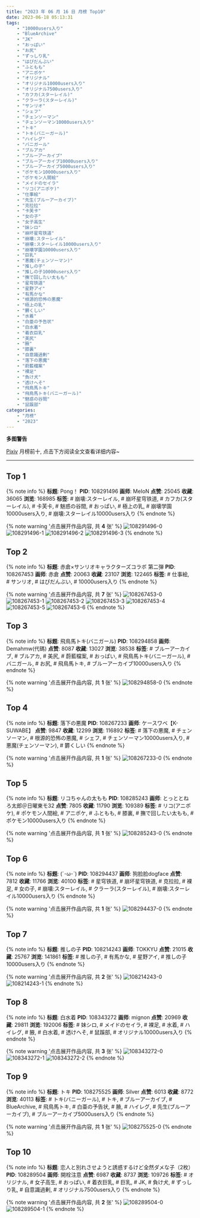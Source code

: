 ```yaml
---
title: "2023 年 06 月 16 日 月榜 Top10"
date: 2023-06-18 05:13:31
tags:
    - "10000users入り"
    - "BlueArchive"
    - "JK"
    - "おっぱい"
    - "お尻"
    - "ずっしり乳"
    - "はぴだんぶい"
    - "ふともも"
    - "アニポケ"
    - "オリジナル"
    - "オリジナル10000users入り"
    - "オリジナル7500users入り"
    - "カフカ(スターレイル)"
    - "クラーラ(スターレイル)"
    - "サンリオ"
    - "シェフ"
    - "チェンソーマン"
    - "チェンソーマン10000users入り"
    - "トキ"
    - "トキ(バニーガール)"
    - "ハイレグ"
    - "バニガール"
    - "ブルアカ"
    - "ブルーアーカイブ"
    - "ブルーアーカイブ10000users入り"
    - "ブルーアーカイブ5000users入り"
    - "ポケモン10000users入り"
    - "ポケモン人間絵"
    - "メイドのセイラ"
    - "リコ(アニポケ)"
    - "仕事絵"
    - "先生(ブルーアーカイブ)"
    - "克拉拉"
    - "卡芙卡"
    - "女の子"
    - "女子高生"
    - "妹シロ"
    - "崩坏星穹铁道"
    - "崩壊:スターレイル"
    - "崩壊:スターレイル10000users入り"
    - "崩壊学園10000users入り"
    - "巨乳"
    - "悪魔(チェンソーマン)"
    - "推しの子"
    - "推しの子10000users入り"
    - "撫で回したい太もも"
    - "星穹铁道"
    - "星野アイ"
    - "有馬かな"
    - "根源的恐怖の悪魔"
    - "極上の乳"
    - "欝くしい"
    - "水着"
    - "白亜の予告状"
    - "白水着"
    - "着衣巨乳"
    - "美尻"
    - "腋"
    - "膝裏"
    - "自意識過剰"
    - "落下の悪魔"
    - "蔚藍檔案"
    - "裸足"
    - "負け犬"
    - "透けへそ"
    - "飛鳥馬トキ"
    - "飛鳥馬トキ(バニーガール)"
    - "魅惑の谷間"
    - "鼠蹊部"
categories:
    - "月榜"
    - "2023"
---
```


<i class="fa fa-triangle-exclamation"></i>**多图警告**<i class="fa fa-triangle-exclamation"></i>

[Pixiv](https://www.pixiv.net/) 月榜前十, 点击下方阅读全文查看详细内容~

<!-- more -->

---

## Top 1

{% note info %}
**标题**: Pong！
**PID**: 108291496 **画师**: MeIoN
**点赞**: 25045 **收藏**: 36065 **浏览**: 168985
**标签**: # 崩壊:スターレイル, # 崩坏星穹铁道, # カフカ(スターレイル), # 卡芙卡, # 魅惑の谷間, # おっぱい, # 極上の乳, # 崩壊学園10000users入り, # 崩壊:スターレイル10000users入り
{% endnote %}

{% note warning '点击展开作品内容, 共 **4** 张' %}
![108291496-0](https://i.pixiv.re/img-original/img/2023/05/20/20/56/13/108291496_p0.jpg)
![108291496-1](https://i.pixiv.re/img-original/img/2023/05/20/20/56/13/108291496_p1.jpg)
![108291496-2](https://i.pixiv.re/img-original/img/2023/05/20/20/56/13/108291496_p2.jpg)
![108291496-3](https://i.pixiv.re/img-original/img/2023/05/20/20/56/13/108291496_p3.jpg)
{% endnote %}

## Top 2

{% note info %}
**标题**: 赤倉×サンリオキャラクターズコラボ 第二弾
**PID**: 108267453 **画师**: 赤倉
**点赞**: 20063 **收藏**: 23107 **浏览**: 122465
**标签**: # 仕事絵, # サンリオ, # はぴだんぶい, # 10000users入り
{% endnote %}

{% note warning '点击展开作品内容, 共 **7** 张' %}
![108267453-0](https://i.pixiv.re/img-original/img/2023/05/20/00/02/24/108267453_p0.png)
![108267453-1](https://i.pixiv.re/img-original/img/2023/05/20/00/02/24/108267453_p1.png)
![108267453-2](https://i.pixiv.re/img-original/img/2023/05/20/00/02/24/108267453_p2.png)
![108267453-3](https://i.pixiv.re/img-original/img/2023/05/20/00/02/24/108267453_p3.png)
![108267453-4](https://i.pixiv.re/img-original/img/2023/05/20/00/02/24/108267453_p4.png)
![108267453-5](https://i.pixiv.re/img-original/img/2023/05/20/00/02/24/108267453_p5.png)
![108267453-6](https://i.pixiv.re/img-original/img/2023/05/20/00/02/24/108267453_p6.png)
{% endnote %}

## Top 3

{% note info %}
**标题**: 飛鳥馬トキ(バニガール)
**PID**: 108294858 **画师**: Demahmw(代碼)
**点赞**: 8087 **收藏**: 13027 **浏览**: 38538
**标签**: # ブルーアーカイブ, # ブルアカ, # 美尻, # 蔚藍檔案, # おっぱい, # 飛鳥馬トキ(バニーガール), # バニガール, # お尻, # 飛鳥馬トキ, # ブルーアーカイブ10000users入り
{% endnote %}

{% note warning '点击展开作品内容, 共 **1** 张' %}
![108294858-0](https://i.pixiv.re/img-original/img/2023/05/20/22/37/35/108294858_p0.jpg)
{% endnote %}

## Top 4

{% note info %}
**标题**: 落下の悪魔
**PID**: 108267233 **画师**: ケースワベ【K-SUWABE】
**点赞**: 9847 **收藏**: 12299 **浏览**: 116892
**标签**: # 落下の悪魔, # チェンソーマン, # 根源的恐怖の悪魔, # シェフ, # チェンソーマン10000users入り, # 悪魔(チェンソーマン), # 欝くしい
{% endnote %}

{% note warning '点击展开作品内容, 共 **1** 张' %}
![108267233-0](https://i.pixiv.re/img-original/img/2023/05/20/00/00/33/108267233_p0.jpg)
{% endnote %}

## Top 5

{% note info %}
**标题**: リコちゃんの太もも
**PID**: 108285243 **画师**: とっととねろ太郎＠日曜東モ32
**点赞**: 7805 **收藏**: 11790 **浏览**: 109389
**标签**: # リコ(アニポケ), # ポケモン人間絵, # アニポケ, # ふともも, # 膝裏, # 撫で回したい太もも, # ポケモン10000users入り
{% endnote %}

{% note warning '点击展开作品内容, 共 **1** 张' %}
![108285243-0](https://i.pixiv.re/img-original/img/2023/05/20/23/21/38/108285243_p0.png)
{% endnote %}

## Top 6

{% note info %}
**标题**: (´･ω･`)
**PID**: 108294437 **画师**: 狗脸脸dogface
**点赞**: 7812 **收藏**: 11766 **浏览**: 40100
**标签**: # 星穹铁道, # 崩坏星穹铁道, # 克拉拉, # 裸足, # 女の子, # 崩壊:スターレイル, # クラーラ(スターレイル), # 崩壊:スターレイル10000users入り
{% endnote %}

{% note warning '点击展开作品内容, 共 **1** 张' %}
![108294437-0](https://i.pixiv.re/img-original/img/2023/05/20/22/24/44/108294437_p0.jpg)
{% endnote %}

## Top 7

{% note info %}
**标题**: 推しの子
**PID**: 108214243 **画师**: TOKKYU
**点赞**: 21015 **收藏**: 25767 **浏览**: 141861
**标签**: # 推しの子, # 有馬かな, # 星野アイ, # 推しの子10000users入り
{% endnote %}

{% note warning '点击展开作品内容, 共 **2** 张' %}
![108214243-0](https://i.pixiv.re/img-original/img/2023/05/18/00/00/47/108214243_p0.jpg)
![108214243-1](https://i.pixiv.re/img-original/img/2023/05/18/00/00/47/108214243_p1.jpg)
{% endnote %}

## Top 8

{% note info %}
**标题**: 白水着
**PID**: 108343272 **画师**: mignon
**点赞**: 20969 **收藏**: 29811 **浏览**: 192006
**标签**: # 妹シロ, # メイドのセイラ, # 裸足, # 水着, # ハイレグ, # 腋, # 白水着, # 透けへそ, # 鼠蹊部, # オリジナル10000users入り
{% endnote %}

{% note warning '点击展开作品内容, 共 **3** 张' %}
![108343272-0](https://i.pixiv.re/img-original/img/2023/05/22/12/40/57/108343272_p0.jpg)
![108343272-1](https://i.pixiv.re/img-original/img/2023/05/22/12/40/57/108343272_p1.jpg)
![108343272-2](https://i.pixiv.re/img-original/img/2023/05/22/12/40/57/108343272_p2.jpg)
{% endnote %}

## Top 9

{% note info %}
**标题**: トキ
**PID**: 108275525 **画师**: Silver
**点赞**: 6013 **收藏**: 8772 **浏览**: 40113
**标签**: # トキ(バニーガール), # トキ, # ブルーアーカイブ, # BlueArchive, # 飛鳥馬トキ, # 白亜の予告状, # 腋, # ハイレグ, # 先生(ブルーアーカイブ), # ブルーアーカイブ5000users入り
{% endnote %}

{% note warning '点击展开作品内容, 共 **1** 张' %}
![108275525-0](https://i.pixiv.re/img-original/img/2023/05/20/08/38/00/108275525_p0.jpg)
{% endnote %}

## Top 10

{% note info %}
**标题**: 恋人と別れさせようと誘惑するけど全然ダメな子（2枚）
**PID**: 108289504 **画师**: 開栓注意
**点赞**: 6987 **收藏**: 8737 **浏览**: 109726
**标签**: # オリジナル, # 女子高生, # おっぱい, # 着衣巨乳, # 巨乳, # JK, # 負け犬, # ずっしり乳, # 自意識過剰, # オリジナル7500users入り
{% endnote %}

{% note warning '点击展开作品内容, 共 **2** 张' %}
![108289504-0](https://i.pixiv.re/img-original/img/2023/05/20/19/50/57/108289504_p0.jpg)
![108289504-1](https://i.pixiv.re/img-original/img/2023/05/20/19/50/57/108289504_p1.jpg)
{% endnote %}
